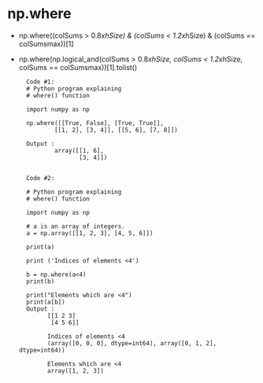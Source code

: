 # np.where
- np.where((colSums > 0.8*xhSize) & (colSums < 1.2*xhSize) & (colSums == colSumsmax))[1]
- np.where(np.logical_and(colSums > 0.8*xhSize, colSums < 1.2*xhSize, colSums == colSumsmax))[1].tolist()

        
        Code #1:
        # Python program explaining 
        # where() function 
        
        import numpy as np 
        
        np.where([[True, False], [True, True]], 
        		[[1, 2], [3, 4]], [[5, 6], [7, 8]])

        Output :
                array([[1, 6],
                       [3, 4]])


        Code #2:

        # Python program explaining  
        # where() function  
          
        import numpy as np 
          
        # a is an array of integers. 
        a = np.array([[1, 2, 3], [4, 5, 6]]) 
          
        print(a) 
          
        print ('Indices of elements <4') 
          
        b = np.where(a<4) 
        print(b) 
          
        print("Elements which are <4") 
        print(a[b]) 
        Output :
              [[1 2 3]
               [4 5 6]]
              
              Indices of elements <4
              (array([0, 0, 0], dtype=int64), array([0, 1, 2], dtype=int64))
              
              Elements which are <4
              array([1, 2, 3])
